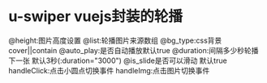 # u-swiper vuejs封装的轮播
@height:图片高度设置
@list:轮播图片来源数组
@bg_type:css背景cover||contain
@auto_play:是否自动播放默认true
@duration:间隔多少秒轮播下一张 默认3秒(:duration="3000")
@is_slide是否可以滑动 默认true
handleClick:点击小圆点切换事件
handleImg:点击图片切换事件
